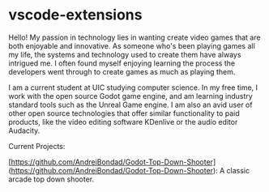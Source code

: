 # vscode-extensions

Hello! 
My passion in technology lies in wanting create video games that are both enjoyable and innovative. As someone who's been playing games all my life, the systems and technology used to create them have always intrigued me. I often found myself enjoying learning the process the developers went through to create games as much as playing them.

I am a current student at UIC studying computer science. In my free time, I work with the open source Godot game engine, and am learning industry standard tools such as the Unreal Game engine. I am also an avid user of other open source technologies that offer similar functionality to paid products, like the video editing software KDenlive or the audio editor Audacity.

Current Projects:

[https://github.com/AndreiBondad/Godot-Top-Down-Shooter] (https://github.com/AndreiBondad/Godot-Top-Down-Shooter): A classic arcade top down shooter. 

<!--
**AndreiBondad/AndreiBondad** is a ✨ _special_ ✨ repository because its `README.md` (this file) appears on your GitHub profile.

Here are some ideas to get you started:

- 🔭 I’m currently working on ...
- 🌱 I’m currently learning ...
- 👯 I’m looking to collaborate on ...
- 🤔 I’m looking for help with ...
- 💬 Ask me about ...
- 📫 How to reach me: ...
- 😄 Pronouns: ...
- ⚡ Fun fact: ...
-->
